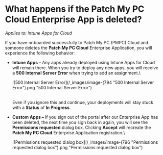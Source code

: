 # What happens if the Patch My PC Cloud Enterprise App is deleted?

_Applies to: Intune Apps for Cloud_

If you have onboarded successfully to Patch My PC (PMPC) Cloud and someone deletes the **Patch My PC Cloud** Enterprise Application, you will experience the following behavior:

*   **Intune Apps –** Any apps already deployed using Intune Apps for Cloud will remain there. When you try to deploy any new apps, you will receive a **500 Internal Server Error** when trying to add an assignment.\


    ![500 Internal Server Error](/_images/image-(794 "500 Internal Server Error").png "500 Internal Server Error")

    \
    Even if you ignore this and continue, your deployments will stay stuck with a **Status** of **In Progress**.
*   **Custom Apps –** If you sign out of the portal after our Enterprise App has been deleted, the next time you sign back in again, you will see the **Permissions requested** dialog box. Clicking **Accept** will recreate the **Patch My PC Cloud** Enterprise Application registration.\


    ![Permissions requested dialog box](/_images/image-(796 "Permissions requested dialog box").png "Permissions requested dialog box")